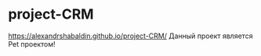 # project-CRM
https://alexandrshabaldin.github.io/project-CRM/
Данный проект является Pet проектом!
